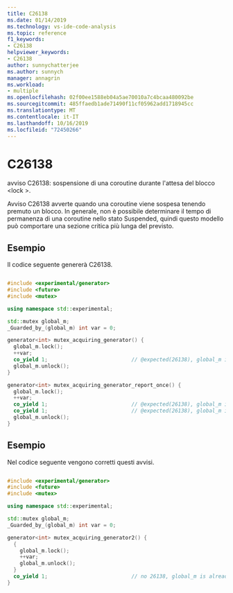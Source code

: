 ```yaml
---
title: C26138
ms.date: 01/14/2019
ms.technology: vs-ide-code-analysis
ms.topic: reference
f1_keywords:
- C26138
helpviewer_keywords:
- C26138
author: sunnychatterjee
ms.author: sunnych
manager: annagrin
ms.workload:
- multiple
ms.openlocfilehash: 02f00ee1588eb04a5ae70010a7c4bcaa480092be
ms.sourcegitcommit: 485ffaedb1ade71490f11cf05962add1718945cc
ms.translationtype: MT
ms.contentlocale: it-IT
ms.lasthandoff: 10/16/2019
ms.locfileid: "72450266"
---
```

# <a name="c26138"></a>C26138
avviso C26138: sospensione di una coroutine durante l'attesa del blocco \<lock >.

Avviso C26138 avverte quando una coroutine viene sospesa tenendo premuto un blocco. In generale, non è possibile determinare il tempo di permanenza di una coroutine nello stato Suspended, quindi questo modello può comportare una sezione critica più lunga del previsto.

## <a name="example"></a>Esempio
 Il codice seguente genererà C26138.

```cpp

#include <experimental/generator>
#include <future>
#include <mutex>

using namespace std::experimental;

std::mutex global_m;
_Guarded_by_(global_m) int var = 0;

generator<int> mutex_acquiring_generator() {
  global_m.lock();
  ++var;
  co_yield 1;                           // @expected(26138), global_m is hold while yielding.
  global_m.unlock();
}

generator<int> mutex_acquiring_generator_report_once() {
  global_m.lock();
  ++var;
  co_yield 1;                           // @expected(26138), global_m is hold while yielding.
  co_yield 1;                           // @expected(26138), global_m is hold while yielding.
  global_m.unlock();
}
```

## <a name="example"></a>Esempio
 Nel codice seguente vengono corretti questi avvisi.

```cpp

#include <experimental/generator>
#include <future>
#include <mutex>

using namespace std::experimental;

std::mutex global_m;
_Guarded_by_(global_m) int var = 0;

generator<int> mutex_acquiring_generator2() {
  {
    global_m.lock();
    ++var;
    global_m.unlock();
  }
  co_yield 1;                           // no 26138, global_m is already released above.
}
```
